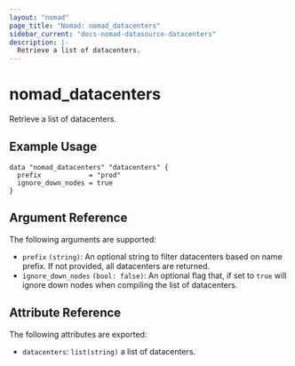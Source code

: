 ```yaml
---
layout: "nomad"
page_title: "Nomad: nomad_datacenters"
sidebar_current: "docs-nomad-datasource-datacenters"
description: |-
  Retrieve a list of datacenters.
---
```


# nomad_datacenters

Retrieve a list of datacenters.

## Example Usage

```hcl
data "nomad_datacenters" "datacenters" {
  prefix            = "prod"
  ignore_down_nodes = true
}
```

## Argument Reference

The following arguments are supported:

* `prefix` `(string)`: An optional string to filter datacenters based on name prefix. If not provided, all datacenters are returned.
* `ignore_down_nodes` `(bool: false)`: An optional flag that, if set to `true` will ignore down nodes when compiling the list of datacenters.

## Attribute Reference

The following attributes are exported:

* `datacenters`: `list(string)` a list of datacenters.
